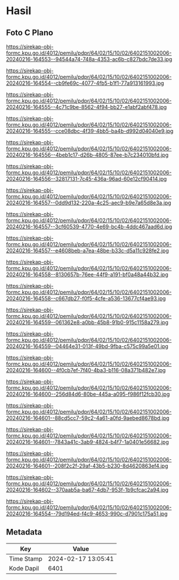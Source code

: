 # Hasil

## Foto C Plano

https://sirekap-obj-formc.kpu.go.id/4012/pemilu/pdpr/64/02/15/10/02/6402151002006-20240216-164553--94544a74-748a-4353-ac6b-c827bdc7de33.jpg

https://sirekap-obj-formc.kpu.go.id/4012/pemilu/pdpr/64/02/15/10/02/6402151002006-20240216-164554--cb9fe69c-4077-4fb5-b1f1-77a913161993.jpg

https://sirekap-obj-formc.kpu.go.id/4012/pemilu/pdpr/64/02/15/10/02/6402151002006-20240216-164555--4c71c9be-8562-4f94-bb27-e1abf2abf478.jpg

https://sirekap-obj-formc.kpu.go.id/4012/pemilu/pdpr/64/02/15/10/02/6402151002006-20240216-164555--cce08dbc-4f39-4bb5-ba4b-d992d04040e9.jpg

https://sirekap-obj-formc.kpu.go.id/4012/pemilu/pdpr/64/02/15/10/02/6402151002006-20240216-164556--4beb1c17-d26b-4805-87ee-b7c234010bfd.jpg

https://sirekap-obj-formc.kpu.go.id/4012/pemilu/pdpr/64/02/15/10/02/6402151002006-20240216-164556--32817131-7c45-436a-96ad-60e12cf90414.jpg

https://sirekap-obj-formc.kpu.go.id/4012/pemilu/pdpr/64/02/15/10/02/6402151002006-20240216-164557--0dd9d132-220a-4c25-aec9-b9e7a65d8e3a.jpg

https://sirekap-obj-formc.kpu.go.id/4012/pemilu/pdpr/64/02/15/10/02/6402151002006-20240216-164557--3cf60539-4770-4e69-bc4b-4ddc467aad6d.jpg

https://sirekap-obj-formc.kpu.go.id/4012/pemilu/pdpr/64/02/15/10/02/6402151002006-20240216-164557--e4608beb-a7ea-48be-b33c-d5a11c928fe2.jpg

https://sirekap-obj-formc.kpu.go.id/4012/pemilu/pdpr/64/02/15/10/02/6402151002006-20240216-164558--8130657b-76ee-44f9-a191-bf0a48a44b32.jpg

https://sirekap-obj-formc.kpu.go.id/4012/pemilu/pdpr/64/02/15/10/02/6402151002006-20240216-164558--c667db27-f0f5-4cfe-a536-13677cf4ae93.jpg

https://sirekap-obj-formc.kpu.go.id/4012/pemilu/pdpr/64/02/15/10/02/6402151002006-20240216-164559--061362e8-a0bb-45b8-91b0-915c1158a279.jpg

https://sirekap-obj-formc.kpu.go.id/4012/pemilu/pdpr/64/02/15/10/02/6402151002006-20240216-164559--04464e31-013f-49bd-9fba-c575c99a5e01.jpg

https://sirekap-obj-formc.kpu.go.id/4012/pemilu/pdpr/64/02/15/10/02/6402151002006-20240216-164600--4f0cb7ef-7f40-4ba3-b116-08a371b482e7.jpg

https://sirekap-obj-formc.kpu.go.id/4012/pemilu/pdpr/64/02/15/10/02/6402151002006-20240216-164600--256d84d6-80be-445a-a095-f986f12fcb30.jpg

https://sirekap-obj-formc.kpu.go.id/4012/pemilu/pdpr/64/02/15/10/02/6402151002006-20240216-164601--88cd5cc7-59c2-4a61-a0fd-9aebed8678bd.jpg

https://sirekap-obj-formc.kpu.go.id/4012/pemilu/pdpr/64/02/15/10/02/6402151002006-20240216-164601--7843a41c-3ab9-4824-b4f7-1a0401e56682.jpg

https://sirekap-obj-formc.kpu.go.id/4012/pemilu/pdpr/64/02/15/10/02/6402151002006-20240216-164601--208f2c2f-29af-43b5-b230-8d4620863ef4.jpg

https://sirekap-obj-formc.kpu.go.id/4012/pemilu/pdpr/64/02/15/10/02/6402151002006-20240216-164602--370aab5a-ba67-4db7-953f-1b9cfcac2a94.jpg

https://sirekap-obj-formc.kpu.go.id/4012/pemilu/pdpr/64/02/15/10/02/6402151002006-20240216-164554--79d194ed-f4c9-4653-990c-d7901c175a51.jpg


## Metadata

| Key        | Value               |
| ---------- | ------------------- |
| Time Stamp | 2024-02-17 13:05:41 |
| Kode Dapil | 6401                |



